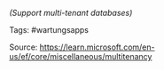 _(Support multi-tenant databases)_

Tags: #wartungsapps 

Source: https://learn.microsoft.com/en-us/ef/core/miscellaneous/multitenancy

